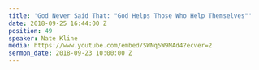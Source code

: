 ```yaml
---
title: 'God Never Said That: "God Helps Those Who Help Themselves"'
date: 2018-09-25 16:44:00 Z
position: 49
speaker: Nate Kline
media: https://www.youtube.com/embed/SWNq5W9MAd4?ecver=2
sermon_date: 2018-09-23 10:00:00 Z
---
```


